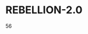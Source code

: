 # REBELLION-2.0                                                                                                          

56

